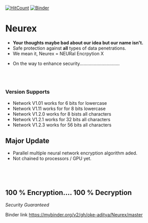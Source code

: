 [![HitCount](http://hits.dwyl.io/abhishekkushwaha4u/Nuerex.svg)](http://hits.dwyl.io/oke-aditya/Neurex)
[![Binder](https://mybinder.org/badge_logo.svg)](https://mybinder.org/v2/gh/oke-aditya/Neurex/master)

# Neurex

* **Your thoughts maybe bad about our idea but our name isn't.**
* Safe protection against **all** types of data penetrations.
* We mean it, Neurex = NEURal Encrpytion X   
- On the way to enhance security...............................
</br>

#

### Version Supports
- Network V1.01 works for 6 bits for lowercase
- Network V1.11 works for for 8 bits lowercase
- Network V1.2.0 works for 8 bists all characters
- Network V1.2.1 works for 32 bits all characters
- Network V1.2.3 works for 56 bits all characters


## Major Update

- Parallel multiple neural network encryption algorithm aded.
- Not chained to processors / GPU yet.

#
</br>

## 100 % Encryption.... 100 % Decryption

*Security Guaranteed*

Binder link 
https://mybinder.org/v2/gh/oke-aditya/Neurex/master
